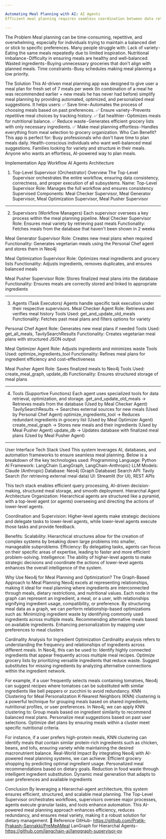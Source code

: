 ```yaml
---

Automating Meal Planning with AI: AI Agents
Efficient meal planning requires seamless coordination between data retrieval, optimization, and storage. This article explores an AI-driven meal planning system that ensures variety, nutritional balance, and structured storage using AI Agents.

---
```


The Problem
Meal planning can be time-consuming, repetitive, and overwhelming, especially for individuals trying to maintain a balanced diet or stick to specific preferences. Many people struggle with:
Lack of variety - Eating the same meals repeatedly due to limited inspiration.
Nutritional imbalance - Difficulty in ensuring meals are healthy and well-balanced.
Wasted ingredients - Buying unnecessary groceries that don't align with planned meals.
Time constraints - Busy schedules making meal planning a low priority.

The Solution
This AI-driven meal planning app was designed to give user a meal plan for fresh set of 7 meals per week (In combination of a meal he was recommended earlier + new meals he has never had before) simplify meal planning by providing automated, optimized, and personalized meal suggestions.
It helps users:
✅ Save time - Automates the process of choosing meals based on past preferences.
✅ Ensure variety - Prevents repetitive meal choices by tracking history.
✅ Eat healthier - Optimizes meals for nutritional balance.
✅ Reduce waste - Generates efficient grocery lists with only necessary ingredients.
✅ Make meal planning effortless - Handles everything from meal selection to grocery organization.
Who Can Benefit?
This app is perfect for:
Busy professionals who don't have time to plan meals daily.
Health-conscious individuals who want well-balanced meal suggestions.
Families looking for variety and structure in their meals.
Anyone who wants an effortless, AI-powered way to plan meals.

Implementation
App Workflow
AI Agents Architecture
1. Top-Level Supervisor (Orchestrator)
Overview
The Top-Level Supervisor orchestrates the entire workflow, ensuring data consistency, correctness, and proper execution of all subsystems.
Name: Top-Level Supervisor
Role: Manages the full workflow and ensures consistency
Supervised Components: Meal Checker Supervisor, Meal Generator Supervisor, Meal Optimization Supervisor, Meal Pusher Supervisor

---

2. Supervisors (Workflow Managers)
Each supervisor oversees a key process within the meal planning pipeline.
Meal Checker Supervisor
Role: Ensures meal variety by retrieving past meals
Functionality: Fetches meals from the database that haven't been shown in 2 weeks

Meal Generator Supervisor
Role: Creates new meal plans when required
Functionality: Generates vegetarian meals using the Personal Chef agent and stores them in Neo4j

Meal Optimization Supervisor
Role: Optimizes meal ingredients and grocery lists
Functionality: Adjusts ingredients, removes duplicates, and ensures balanced meals

Meal Pusher Supervisor
Role: Stores finalized meal plans into the database
Functionality: Ensures meals are correctly stored and linked to appropriate ingredients

---

3. Agents (Task Executors)
Agents handle specific task execution under their respective supervisors.
Meal Checker Agent
Role: Retrieves and verifies meal history
Tools Used: get_and_update_old_meals
Functionality: Fetches past meal plans and filters options for variety

Personal Chef Agent
Role: Generates new meal plans if needed
Tools Used: get_all_meals, TavilySearchResults
Functionality: Creates vegetarian meal plans with structured JSON output

Meal Optimizer Agent
Role: Adjusts ingredients and minimizes waste
Tools Used: optimize_ingredients_tool
Functionality: Refines meal plans for ingredient efficiency and cost-effectiveness

Meal Pusher Agent
Role: Saves finalized meals to Neo4j
Tools Used: create_meal_graph, update_db
Functionality: Ensures structured storage of meal plans

---

4. Tools (Supportive Functions)
Each agent uses specialized tools for data retrieval, optimization, and storage.
get_and_update_old_meals → Retrieves meals from the database (Used by Meal Checker Agent)
TavilySearchResults → Searches external sources for new meals (Used by Personal Chef Agent)
optimize_ingredients_tool → Reduces redundant ingredients in grocery list (Used by Meal Optimizer Agent)
create_meal_graph → Stores new meals and their ingredients (Used by Meal Pusher Agent)
update_db → Updates database with finalized meal plans (Used by Meal Pusher Agent)

---

User Interface
Tech Stack Used
This system leverages AI, databases, and automation frameworks to ensure seamless meal planning. Below is a breakdown of the key technologies used:
Programming Language: Python
AI Framework: LangChain (LangGraph, LangChain-Anthropic)
LLM Models: Claude (Anthropic)
Database: Neo4j (Graph Database)
Search API: Tavily Search (for retrieving external meal data)
UI: Streamlit (for UI), REST APIs

This tech stack enables efficient query processing, AI-driven decision-making, structured meal storage, and smooth deployment.
Hierarchal Agent Architecture
Organization:
Hierarchical agents are structured like a pyramid, with a top-level agent (or agents) overseeing and directing the actions of lower-level agents.

Coordination and Supervision:
Higher-level agents make strategic decisions and delegate tasks to lower-level agents, while lower-level agents execute those tasks and provide feedback.

Benefits:
Scalability: Hierarchical structures allow for the creation of complex systems by breaking down large problems into smaller, manageable subproblems.
Efficiency: By delegating tasks, agents can focus on their specific areas of expertise, leading to faster and more efficient problem-solving.
Intelligence: The ability of higher-level agents to make strategic decisions and coordinate the actions of lower-level agents enhances the overall intelligence of the system.

Why Use Neo4j for Meal Planning and Optimization?
The Graph-Based Approach to Meal Planning
Neo4j excels at representing relationships, making it ideal for meal planning where ingredients are interconnected through meals, dietary restrictions, and nutritional values. Each node in the graph can represent an ingredient, a meal, or a user, with relationships signifying ingredient usage, compatibility, or preference.
By structuring meal data as a graph, we can perform relationship-based optimizations such as:
Minimizing ingredient waste by identifying commonly used ingredients across multiple meals.
Recommending alternative meals based on available ingredients.
Enhancing personalization by mapping user preferences to meal clusters

Cardinality Analysis for Ingredient Optimization
Cardinality analysis refers to understanding the frequency and relationships of ingredients across different meals. In Neo4j, this can be used to:
Identify highly connected ingredients that appear frequently across multiple meal recipes.
Optimize grocery lists by prioritizing versatile ingredients that reduce waste.
Suggest substitutes for missing ingredients by analyzing alternative connections within the ingredient network.

For example, if a user frequently selects meals containing tomatoes, Neo4j can suggest recipes where tomatoes can be substituted with similar ingredients like bell peppers or zucchini to avoid redundancy.
KNN Clustering for Meal Personalization
K-Nearest Neighbors (KNN) clustering is a powerful technique for grouping meals based on shared ingredients, nutritional profiles, or user preferences. In Neo4j, we can apply KNN clustering to:
Group meals based on ingredient similarity to recommend balanced meal plans.
Personalize meal suggestions based on past user selections.
Optimize diet plans by ensuring meals within a cluster meet specific nutritional criteria.

For instance, if a user prefers high-protein meals, KNN clustering can identify meals that contain similar protein-rich ingredients such as chicken, beans, and tofu, ensuring variety while maintaining the desired macronutrient balance.
Real-World Impact
By integrating Neo4j with AI-powered meal planning systems, we can achieve:
Efficient grocery shopping by predicting optimal ingredient usage.
Personalized meal recommendations based on dietary goals.
Reduction in food waste through intelligent ingredient substitution.
Dynamic meal generation that adapts to user preferences and available ingredients

Conclusion
By leveraging a Hierarchal-agent architecture, this system ensures efficient, structured, and scalable meal planning. The Top-Level Supervisor orchestrates workflows, supervisors oversee major processes, agents execute granular tasks, and tools enhance automation.
This AI-powered meal planning approach enhances efficiency, reduces redundancy, and ensures meal variety, making it a robust solution for dietary management. 🚀
Reference
GitHub- https://github.com/Pratik-Prakash-Sannakki/PreMeAMeal
LanGraph for Hierarchal Agents - https://github.com/langchain-ai/langgraph-supervisor-py
